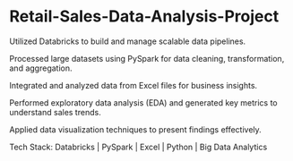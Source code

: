 # Retail-Sales-Data-Analysis-Project

Utilized Databricks to build and manage scalable data pipelines.

Processed large datasets using PySpark for data cleaning, transformation, and aggregation.

Integrated and analyzed data from Excel files for business insights.

Performed exploratory data analysis (EDA) and generated key metrics to understand sales trends.

Applied data visualization techniques to present findings effectively.

Tech Stack: Databricks | PySpark | Excel | Python | Big Data Analytics
